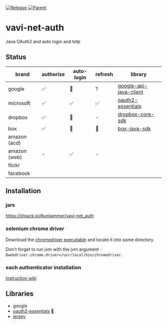 [![Release](https://jitpack.io/v/umjammer/vavi-net-auth.svg)](https://jitpack.io/#umjammer/vavi-net-auth) [![Parent](https://img.shields.io/badge/Parent-vavi--apps--fuse-pink)](https://github.com/umjammer/vavi-apps-fuse)

# vavi-net-auth

Java OAuth2 and auto login and totp

## Status

| brand                 | authorize | auto-login | refresh | library |
|--------------------|----------------|-----------|-----------|---------|
| google             | ✅              | 🚧         | ?     | [google-api-java-client](https://developers.google.com/api-client-library/java/) |
| microsoft          | ✅              | ✅         | ✅     | [oauth2-essentials](https://github.com/dmfs/oauth2-essentials) |
| dropbox            | ✅              | 🚧         | -     | [dropbox-core-sdk](https://github.com/dropbox/dropbox-sdk-java) |
| box                | ✅              | 🚧         | 🚧     | [box-java-sdk](https://github.com/box/box-java-sdk) |
| amazon (acd)       |               |          |      | []() |
| amazon (web)       | -            | ✅       | -    | []() |
| flickr             |               |          |      | []() |
| facebook           |               |          |      | []() |

## Installation

### jars

https://jitpack.io/#umjammer/vavi-net_auth

### selenium chrome driver

Download the [chromedriver executable](https://chromedriver.chromium.org/downloads) and locate it into some directory.

Don't forget to run jvm with the jvm argument `-Dwebdriver.chrome.driver=/usr/local/bin/chromedriver`.

### each authenticator installation

[instruction wiki](https://github.com/umjammer/vavi-apps-fuse/wiki/Home#installation)

## Libraries

 * google
 * [oauth2-essentials](https://github.com/dmfs/oauth2-essentials) 🎯
 * [jersey](https://jersey.github.io/)

